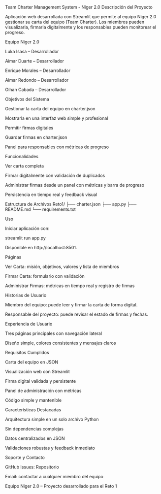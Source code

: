 Team Charter Management System - Niger 2.0
Descripción del Proyecto

Aplicación web desarrollada con Streamlit que permite al equipo Niger 2.0 gestionar su carta del equipo (Team Charter). Los miembros pueden visualizarla, firmarla digitalmente y los responsables pueden monitorear el progreso.

Equipo Niger 2.0

Luka Isasa – Desarrollador

Aimar Duarte – Desarrollador

Enrique Morales – Desarrollador

Aimar Redondo – Desarrollador

Oihan Cabada – Desarrollador

Objetivos del Sistema

Gestionar la carta del equipo en charter.json

Mostrarla en una interfaz web simple y profesional

Permitir firmas digitales

Guardar firmas en charter.json

Panel para responsables con métricas de progreso

Funcionalidades

Ver carta completa

Firmar digitalmente con validación de duplicados

Administrar firmas desde un panel con métricas y barra de progreso

Persistencia en tiempo real y feedback visual

Estructura de Archivos
Reto1/
├── charter.json
├── app.py
├── README.md
└── requirements.txt

Uso

Iniciar aplicación con:

streamlit run app.py


Disponible en http://localhost:8501.

Páginas

Ver Carta: misión, objetivos, valores y lista de miembros

Firmar Carta: formulario con validación

Administrar Firmas: métricas en tiempo real y registro de firmas

Historias de Usuario

Miembro del equipo: puede leer y firmar la carta de forma digital.

Responsable del proyecto: puede revisar el estado de firmas y fechas.

Experiencia de Usuario

Tres páginas principales con navegación lateral

Diseño simple, colores consistentes y mensajes claros

Requisitos Cumplidos

Carta del equipo en JSON

Visualización web con Streamlit

Firma digital validada y persistente

Panel de administración con métricas

Código simple y mantenible

Características Destacadas

Arquitectura simple en un solo archivo Python

Sin dependencias complejas

Datos centralizados en JSON

Validaciones robustas y feedback inmediato

Soporte y Contacto

GitHub Issues: Repositorio

Email: contactar a cualquier miembro del equipo

Equipo Niger 2.0 – Proyecto desarrollado para el Reto 1



